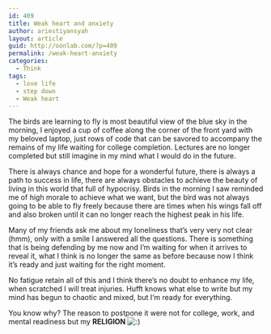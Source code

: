 ```yaml
---
id: 409
title: Weak heart and anxiety
author: ariestiyansyah
layout: article
guid: http://oonlab.com/?p=409
permalink: /weak-heart-anxiety
categories:
  - Think
tags:
  - love life
  - step down
  - Weak heart
---
```

The birds are learning to fly is most beautiful view of the blue sky in the morning, I enjoyed a cup of coffee along the corner of the front yard with my beloved laptop, just rows of code that can be savored to accompany the remains of my life waiting for college completion. Lectures are no longer completed but still imagine in my mind what I would do in the future.

There is always chance and hope for a wonderful future, there is always a path to success in life, there are always obstacles to achieve the beauty of living in this world that full of hypocrisy. Birds in the morning I saw reminded me of high morale to achieve what we want, but the bird was not always going to be able to fly freely because there are times when his wings fall off and also broken until it can no longer reach the highest peak in his life.

Many of my friends ask me about my loneliness that&#8217;s very very not clear (hmm), only with a smile I answered all the questions. There is something that is being defending by me now and I&#8217;m waiting for when it arrives to reveal it, what I think is no longer the same as before because now I think it&#8217;s ready and just waiting for the right moment.

No fatigue retain all of this and I think there&#8217;s no doubt to enhance my life, when scratched I will treat injuries. Hufft knows what else to write but my mind has begun to chaotic and mixed, but I&#8217;m ready for everything.

You know why? The reason to postpone it were not for college, work, and mental readiness but my **RELIGION** <img src="https://oonlab.com/wp-includes/images/smilies/icon_smile.gif" alt=":)" class="wp-smiley" />